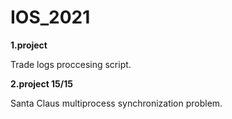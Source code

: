 # IOS_2021

**1.project**

Trade logs proccesing script.

**2.project 15/15**

Santa Claus multiprocess synchronization problem.
